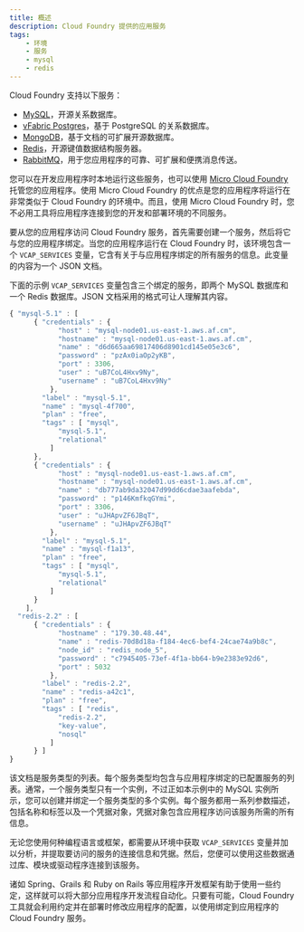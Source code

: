 ```yaml
---
title: 概述
description: Cloud Foundry 提供的应用服务
tags:
    - 环境
    - 服务
    - mysql
    - redis
---
```


Cloud Foundry 支持以下服务：

+ [MySQL](http://www.mysql.com/)，开源关系数据库。
+ [vFabric Postgres](http://www.vmware.com/products/datacenter-virtualization/vfabric-data-director/features.html)，基于 PostgreSQL 的关系数据库。
+ [MongoDB](http://www.mongodb.org/)，基于文档的可扩展开源数据库。
+ [Redis](http://redis.io/)，开源键值数据结构服务器。
+ [RabbitMQ](http://www.rabbitmq.com/)，用于您应用程序的可靠、可扩展和便携消息传送。

您可以在开发应用程序时本地运行这些服务，也可以使用 [Micro Cloud Foundry](/infrastructure/micro/installing-mcf.html) 托管您的应用程序。使用 Micro Cloud Foundry 的优点是您的应用程序将运行在非常类似于 Cloud Foundry 的环境中。而且，使用 Micro Cloud Foundry 时，您不必用工具将应用程序连接到您的开发和部署环境的不同服务。

要从您的应用程序访问 Cloud Foundry 服务，首先需要创建一个服务，然后将它与您的应用程序绑定。当您的应用程序运行在 Cloud Foundry 时，该环境包含一个 `VCAP_SERVICES` 变量，它含有关于与应用程序绑定的所有服务的信息。此变量的内容为一个 JSON 文档。

下面的示例 `VCAP_SERVICES` 变量包含三个绑定的服务，即两个 MySQL 数据库和一个 Redis 数据库。JSON 文档采用的格式可让人理解其内容。

``` javascript
{ "mysql-5.1" : [
      { "credentials" : {
            "host" : "mysql-node01.us-east-1.aws.af.cm",
            "hostname" : "mysql-node01.us-east-1.aws.af.cm",
            "name" : "d6d665aa69817406d8901cd145e05e3c6",
            "password" : "pzAx0iaOp2yKB",
            "port" : 3306,
            "user" : "uB7CoL4Hxv9Ny",
            "username" : "uB7CoL4Hxv9Ny"
          },
        "label" : "mysql-5.1",
        "name" : "mysql-4f700",
        "plan" : "free",
        "tags" : [ "mysql",
            "mysql-5.1",
            "relational"
          ]
      },
      { "credentials" : {
            "host" : "mysql-node01.us-east-1.aws.af.cm",
            "hostname" : "mysql-node01.us-east-1.aws.af.cm",
            "name" : "db777ab9da32047d99dd6cdae3aafebda",
            "password" : "p146KmfkqGYmi",
            "port" : 3306,
            "user" : "uJHApvZF6JBqT",
            "username" : "uJHApvZF6JBqT"
          },
        "label" : "mysql-5.1",
        "name" : "mysql-f1a13",
        "plan" : "free",
        "tags" : [ "mysql",
            "mysql-5.1",
            "relational"
          ]
      }
    ],
  "redis-2.2" : [
      { "credentials" : {
            "hostname" : "179.30.48.44",
            "name" : "redis-70d8d18a-f184-4ec6-bef4-24cae74a9b8c",
            "node_id" : "redis_node_5",
            "password" : "c7945405-73ef-4f1a-bb64-b9e2383e92d6",
            "port" : 5032
          },
        "label" : "redis-2.2",
        "name" : "redis-a42c1",
        "plan" : "free",
        "tags" : [ "redis",
            "redis-2.2",
            "key-value",
            "nosql"
          ]
      } ]
}
```

该文档是服务类型的列表。每个服务类型均包含与应用程序绑定的已配置服务的列表。通常，一个服务类型只有一个实例，不过正如本示例中的 MySQL 实例所示，您可以创建并绑定一个服务类型的多个实例。每个服务都用一系列参数描述，包括名称和标签以及一个凭据对象，凭据对象包含应用程序访问该服务所需的所有信息。

无论您使用何种编程语言或框架，都需要从环境中获取 `VCAP_SERVICES` 变量并加以分析，并提取要访问的服务的连接信息和凭据。然后，您便可以使用这些数据通过库、模块或驱动程序连接到该服务。

诸如 Spring、Grails 和 Ruby on Rails 等应用程序开发框架有助于使用一些约定，这样就可以将大部分应用程序开发流程自动化。只要有可能，Cloud Foundry 工具就会利用约定并在部署时修改应用程序的配置，以使用绑定到应用程序的 Cloud Foundry 服务。


